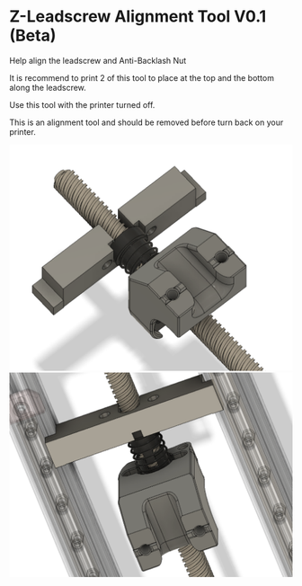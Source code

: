 
# Z-Leadscrew Alignment Tool V0.1 (Beta)

Help align the leadscrew and Anti-Backlash Nut 


It is recommend to print 2 of this tool to place at the top and the bottom along the leadscrew.



Use this tool with the printer turned off.

This is an alignment tool and should be removed before turn back on your printer.


![](./images/cad.png)   
![](./images/cad2.png)   



